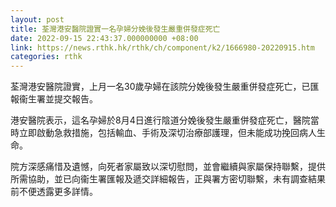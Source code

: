 ```yaml
---
layout: post
title: 荃灣港安醫院證實一名孕婦分娩後發生嚴重併發症死亡
date: 2022-09-15 22:43:37.000000000 +08:00
link: https://news.rthk.hk/rthk/ch/component/k2/1666980-20220915.htm
categories: rthk
---
```


荃灣港安醫院證實，上月一名30歲孕婦在該院分娩後發生嚴重併發症死亡，已匯報衞生署並提交報告。

港安醫院表示，這名孕婦於8月4日進行陰道分娩後發生嚴重併發症死亡，醫院當時立即啟動急救措施，包括輸血、手術及深切治療部護理，但未能成功挽回病人生命。

院方深感痛惜及遺憾，向死者家屬致以深切慰問，並會繼續與家屬保持聯繫，提供所需協助，並已向衞生署匯報及遞交詳細報告，正與署方密切聯繫，未有調查結果前不便透露更多詳情。
